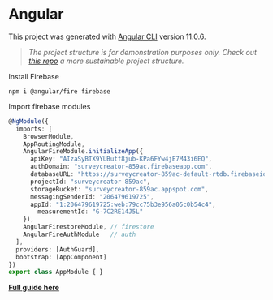 # Angular

This project was generated with [Angular CLI](https://github.com/angular/angular-cli) version 11.0.6.

> *The project structure is for demonstration purposes only. Check out [this repo](https://github.com/robertschaedler3/Scalable-Angular-Project) a more sustainable project structure.*

Install Firebase
```
npm i @angular/fire firebase
```

Import firebase modules
```typescript
@NgModule({
  imports: [
    BrowserModule,
    AppRoutingModule,
    AngularFireModule.initializeApp({
      apiKey: "AIzaSyBTX9YUButf8jub-KPa6FYw4jE7M43i6EQ",
      authDomain: "surveycreator-859ac.firebaseapp.com",
      databaseURL: "https://surveycreator-859ac-default-rtdb.firebaseio.com",
      projectId: "surveycreator-859ac",
      storageBucket: "surveycreator-859ac.appspot.com",
      messagingSenderId: "206479619725",
      appId: "1:206479619725:web:79cc75b3e956a05c0b54c4",
        measurementId: "G-7C2RE14J5L"
    }),
    AngularFirestoreModule, // firestore
    AngularFireAuthModule   // auth
  ],
  providers: [AuthGuard],
  bootstrap: [AppComponent]
})
export class AppModule { }
```

[**Full guide here**](https://fireship.io/snippets/install-angularfire/)